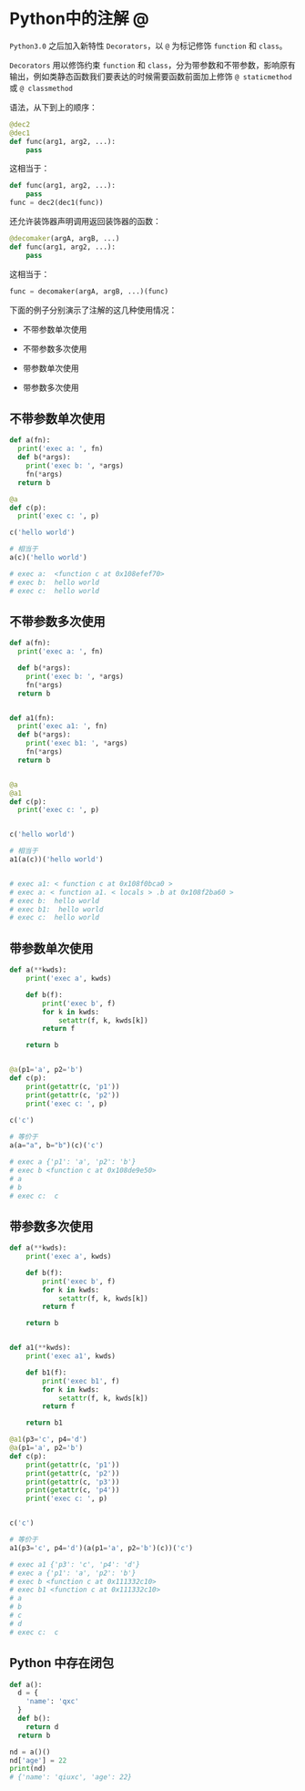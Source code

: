 # Python中的注解 @

`Python3.0` 之后加入新特性 `Decorators`，以 `@` 为标记修饰 `function` 和 `class`。

`Decorators` 用以修饰约束 `function` 和 `class`，分为带参数和不带参数，影响原有输出，例如类静态函数我们要表达的时候需要函数前面加上修饰 `@ staticmethod` 或 `@ classmethod`

语法，从下到上的顺序：

```py
@dec2
@dec1
def func(arg1, arg2, ...):
    pass
```

这相当于：

```py
def func(arg1, arg2, ...):
    pass
func = dec2(dec1(func))
```

还允许装饰器声明调用返回装饰器的函数：

```py
@decomaker(argA, argB, ...)
def func(arg1, arg2, ...):
    pass
```

这相当于：

```py
func = decomaker(argA, argB, ...)(func)
```


下面的例子分别演示了注解的这几种使用情况：

- 不带参数单次使用

- 不带参数多次使用

- 带参数单次使用

- 带参数多次使用

## 不带参数单次使用

```py
def a(fn):
  print('exec a: ', fn)
  def b(*args):
    print('exec b: ', *args)
    fn(*args)
  return b

@a
def c(p):
  print('exec c: ', p)

c('hello world')

# 相当于
a(c)('hello world')

# exec a:  <function c at 0x108efef70>
# exec b:  hello world
# exec c:  hello world

```

## 不带参数多次使用

```py
def a(fn):
  print('exec a: ', fn)

  def b(*args):
    print('exec b: ', *args)
    fn(*args)
  return b


def a1(fn):
  print('exec a1: ', fn)
  def b(*args):
    print('exec b1: ', *args)
    fn(*args)
  return b


@a
@a1
def c(p):
  print('exec c: ', p)


c('hello world')

# 相当于
a1(a(c))('hello world')


# exec a1: < function c at 0x108f0bca0 >
# exec a: < function a1. < locals > .b at 0x108f2ba60 >
# exec b:  hello world
# exec b1:  hello world
# exec c:  hello world

```

## 带参数单次使用

```py
def a(**kwds):
    print('exec a', kwds)

    def b(f):
        print('exec b', f)
        for k in kwds:
            setattr(f, k, kwds[k])
        return f

    return b


@a(p1='a', p2='b')
def c(p):
    print(getattr(c, 'p1'))
    print(getattr(c, 'p2'))
    print('exec c: ', p)
    
c('c')

# 等价于
a(a="a", b="b")(c)('c')

# exec a {'p1': 'a', 'p2': 'b'}
# exec b <function c at 0x108de9e50>
# a
# b
# exec c:  c
```

## 带参数多次使用

```py
def a(**kwds):
    print('exec a', kwds)

    def b(f):
        print('exec b', f)
        for k in kwds:
            setattr(f, k, kwds[k])
        return f

    return b


def a1(**kwds):
    print('exec a1', kwds)

    def b1(f):
        print('exec b1', f)
        for k in kwds:
            setattr(f, k, kwds[k])
        return f

    return b1

@a1(p3='c', p4='d')
@a(p1='a', p2='b')
def c(p):
    print(getattr(c, 'p1'))
    print(getattr(c, 'p2'))
    print(getattr(c, 'p3'))
    print(getattr(c, 'p4'))
    print('exec c: ', p)


c('c')

# 等价于
a1(p3='c', p4='d')(a(p1='a', p2='b')(c))('c')

# exec a1 {'p3': 'c', 'p4': 'd'}
# exec a {'p1': 'a', 'p2': 'b'}
# exec b <function c at 0x111332c10>
# exec b1 <function c at 0x111332c10>
# a
# b
# c
# d
# exec c:  c
```

## Python 中存在闭包

```py
def a():
  d = {
    'name': 'qxc'
  }
  def b():
    return d
  return b

nd = a()()
nd['age'] = 22
print(nd)
# {'name': 'qiuxc', 'age': 22}
```